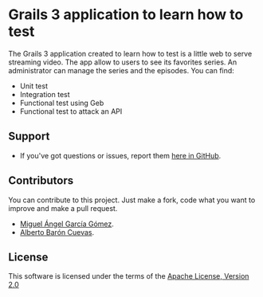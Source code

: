Grails 3 application to learn how to test 
===========================

The Grails 3 application created to learn how to test is a little web to serve streaming video. The app allow to users to see its favorites series. An administrator can manage the series and the episodes. 
You can find:
+ Unit test
+ Integration test
+ Functional test using Geb 
+ Functional test to attack an API 


Support
-------

* If you've got questions or issues, report them [here in GitHub](https://github.com/albertodeavila/testingGrails3/issues).


Contributors
------------

You can contribute to this project. Just make a fork, code what you want to improve and make a pull request.

* [Miguel Ángel García Gómez](https://github.com/MiguelAngel82).
* [Alberto Barón Cuevas](https://github.com/albertobaron).
 

License
-------

This software is licensed under the terms of the [Apache License, Version 2.0](http://www.apache.org/licenses/LICENSE-2.0.html)